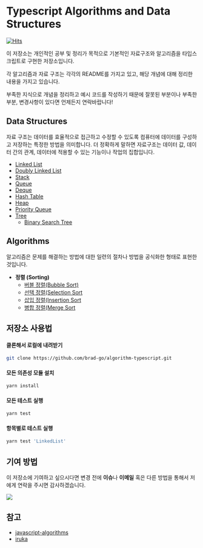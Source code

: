 # Typescript Algorithms and Data Structures

[![Hits](https://hits.seeyoufarm.com/api/count/incr/badge.svg?url=https%3A%2F%2Fgithub.com%2Fbrad-go&count_bg=%231B85EB&title_bg=%23555555&icon=&icon_color=%23E7E7E7&title=hits&edge_flat=false)](https://hits.seeyoufarm.com)

이 저장소는 개인적인 공부 및 정리가 목적으로 기본적인 자료구조와 알고리즘을 타입스크립트로 구현한 저장소입니다.

각 알고리즘과 자료 구조는 각각의 README를 가지고 있고, 해당 개념에 대해 정리한 내용을 가지고 있습니다.

부족한 지식으로 개념을 정리하고 예시 코드를 작성하기 때문에 잘못된 부분이나 부족한 부분, 변경사항이 있다면 언제든지 연락바랍니다!

## Data Structures

자료 구조는 데이터를 효율적으로 접근하고 수정할 수 있도록 컴퓨터에 데이터를 구성하고 저장하는 특정한 방법을 의미합니다. 더 정확하게 말하면 자료구조는 데이터 값, 데이터 간의 관계, 데이터에 적용할 수 있는 기능이나 작업의 집합입니다.

- [Linked List](./src/data-structures/linked-list/)
- [Doubly Linked List](./src/data-structures/doubly-linked-list/)
- [Stack](./src/data-structures/stack/)
- [Queue](./src/data-structures/queue/)
- [Deque](./src/data-structures/deque/)
- [Hash Table](./src/data-structures/hash-table/)
- [Heap](./src/data-structures/heap/)
- [Priority Queue](./src/data-structures/priority-queue/)
- [Tree](./src/data-structures/tree/)
  - [Binary Search Tree](./src/data-structures/tree/binary-search-tree/)

## Algorithms

알고리즘은 문제를 해결하는 방법에 대한 일련의 절차나 방법을 공식화한 형태로 표현한 것입니다.

- **정렬 (Sorting)**
  - [버블 정렬(Bubble Sort)](./src/algorithms/sorting/bubble-sort/)
  - [선택 정렬(Selection Sort](./src/algorithms/sorting/selection-sort/)
  - [삽입 정렬(Insertion Sort](./src/algorithms/sorting/insertion-sort/)
  - [병합 정렬(Merge Sort](./src/algorithms/sorting/merge-sort/)

## 저장소 사용법

#### 클론해서 로컬에 내려받기

```bash
git clone https://github.com/brad-go/algorithm-typescript.git
```

#### 모든 의존성 모듈 설치

```bash
yarn install
```

#### 모든 테스트 실행

```bash
yarn test
```

#### 항목별로 테스트 실행

```bash
yarn test 'LinkedList'
```

## 기여 방법

이 저장소에 기여하고 싶으시다면 변경 전에 **이슈**나 **이메일** 혹은 다른 방법을 통해서 저에게 연락을 주시면 감사하겠습니다.

<a href="mailto:dhjk35@naver.com" target="_blank"><img src="https://img.shields.io/badge/dhjk35@naver.com-EA4335?style=flat-square&logo=Gmail&logoColor=white"/></a>

## 참고

- [javascript-algorithms](https://github.com/trekhleb/javascript-algorithms)
- [iruka](https://github.com/jeffzh4ng/iruka)
